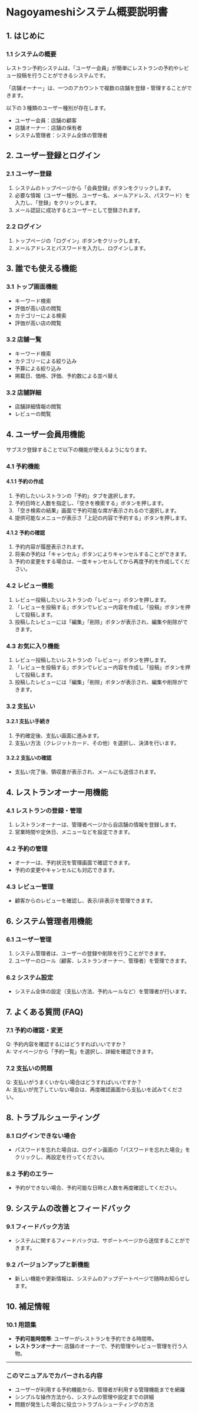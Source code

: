 # Nagoyameshiシステム概要説明書

## 1. はじめに

### 1.1 システムの概要
レストラン予約システムは、「ユーザー会員」が簡単にレストランの予約やレビュー投稿を行うことができるシステムです。

「店舗オーナー」は、一つのアカウントで複数の店舗を登録・管理することができます。

以下の３種類のユーザー種別が存在します。
- ユーザー会員：店舗の顧客
- 店舗オーナー：店舗の保有者
- システム管理者：システム全体の管理者

## 2. ユーザー登録とログイン

### 2.1 ユーザー登録
1. システムのトップページから「会員登録」ボタンをクリックします。
2. 必要な情報（ユーザー種別、ユーザー名、メールアドレス、パスワード）を入力し、「登録」をクリックします。
3. メール認証に成功するとユーザーとして登録されます。

### 2.2 ログイン
1. トップページの「ログイン」ボタンをクリックします。
2. メールアドレスとパスワードを入力し、ログインします。

## 3. 誰でも使える機能

### 3.1 トップ画面機能
- キーワード検索
- 評価が高い店の閲覧
- カテゴリーによる検索
- 評価が高い店の閲覧

### 3.2 店舗一覧
- キーワード検索
- カテゴリーによる絞り込み
- 予算による絞り込み
- 掲載日、価格、評価、予約数による並べ替え

### 3.2 店舗詳細
- 店舗詳細情報の閲覧
- レビューの閲覧

## 4. ユーザー会員用機能
サブスク登録することで以下の機能が使えるようになります。

### 4.1 予約機能
#### 4.1.1 予約の作成
1. 予約したいレストランの「予約」タブを選択します。
2. 予約日時と人数を指定し、「空きを検索する」ボタンを押します。
3. 「空き検索の結果」画面で予約可能な席が表示されるので選択します。
4. 提供可能なメニューが表示さ「上記の内容で予約する」ボタンを押します。

#### 4.1.2 予約の確認
1. 予約内容が履歴表示されます。
2. 将来の予約は「キャンセル」ボタンによりキャンセルすることができます。
3. 予約の変更をする場合は、一度キャンセルしてから再度予約を作成してください。

### 4.2 レビュー機能
1. レビュー投稿したいレストランの「レビュー」ボタンを押します。
2. 「レビューを投稿する」ボタンでレビュー内容を作成し「投稿」ボタンを押して投稿します。
3. 投稿したレビューには「編集」「削除」ボタンが表示され、編集や削除ができます。

### 4.3 お気に入り機能
1. レビュー投稿したいレストランの「レビュー」ボタンを押します。
2. 「レビューを投稿する」ボタンでレビュー内容を作成し「投稿」ボタンを押して投稿します。
3. 投稿したレビューには「編集」「削除」ボタンが表示され、編集や削除ができます。



### 3.2 支払い

#### 3.2.1 支払い手続き
1. 予約確定後、支払い画面に進みます。
2. 支払い方法（クレジットカード、その他）を選択し、決済を行います。

#### 3.2.2 支払いの確認
- 支払い完了後、領収書が表示され、メールにも送信されます。

## 4. レストランオーナー用機能

### 4.1 レストランの登録・管理
1. レストランオーナーは、管理者ページから自店舗の情報を登録します。
2. 営業時間や定休日、メニューなどを設定できます。

### 4.2 予約の管理
- オーナーは、予約状況を管理画面で確認できます。
- 予約の変更やキャンセルにも対応できます。

### 4.3 レビュー管理
- 顧客からのレビューを確認し、表示/非表示を管理できます。

## 6. システム管理者用機能

### 6.1 ユーザー管理
1. システム管理者は、ユーザーの登録や削除を行うことができます。
2. ユーザーのロール（顧客、レストランオーナー、管理者）を管理できます。

### 6.2 システム設定
- システム全体の設定（支払い方法、予約ルールなど）を管理者が行います。

## 7. よくある質問 (FAQ)

### 7.1 予約の確認・変更
Q: 予約内容を確認するにはどうすればいいですか？  
A: マイページから「予約一覧」を選択し、詳細を確認できます。

### 7.2 支払いの問題
Q: 支払いがうまくいかない場合はどうすればいいですか？  
A: 支払いが完了していない場合は、再度確認画面から支払いを試みてください。

## 8. トラブルシューティング

### 8.1 ログインできない場合
- パスワードを忘れた場合は、ログイン画面の「パスワードを忘れた場合」をクリックし、再設定を行ってください。

### 8.2 予約のエラー
- 予約ができない場合、予約可能な日時と人数を再度確認してください。

## 9. システムの改善とフィードバック

### 9.1 フィードバック方法
- システムに関するフィードバックは、サポートページから送信することができます。

### 9.2 バージョンアップと新機能
- 新しい機能や更新情報は、システムのアップデートページで随時お知らせします。

## 10. 補足情報

### 10.1 用語集
- **予約可能時間帯**: ユーザーがレストランを予約できる時間帯。
- **レストランオーナー**: 店舗のオーナーで、予約管理やレビュー管理を行う人物。

---

### このマニュアルでカバーされる内容
- ユーザーが利用する予約機能から、管理者が利用する管理機能までを網羅
- シンプルな操作方法から、システムの管理や設定までの詳細
- 問題が発生した場合に役立つトラブルシューティングの方法

